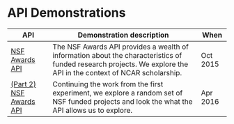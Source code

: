 # API Demonstrations

| API | Demonstration description|  When |
|-----|---------------|---|
|[NSF Awards API](./nsf_awards_api)| The NSF Awards API provides a wealth of information about the characteristics of funded research projects.  We explore the API in the context of NCAR scholarship. | Oct 2015 |
|[(Part 2) NSF Awards API](./nsf_awards_api2) | Continuing the work from the first experiment, we explore a random set of NSF funded projects and look the what the API allows us to explore. | Apr 2016 |
